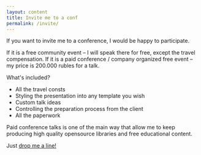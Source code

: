 ```yaml
---
layout: content
title: Invite me to a conf
permalink: /invite/
---
```


If you want to invite me to a conference, I would be happy to participate.

If it is a free community event – I will speak there for free, except the travel compensation.
If it is a paid conference / company organized free event – my price is 200.000 rubles for a talk.

What's included?
- All the travel consts
- Styling the presentation into any template you wish
- Custom talk ideas
- Controlling the preparation process from the client
- All the paperwork

Paid conference talks is one of the main way that allow me to keep producing high quality opensource libraries and free educational content.

Just [drop me a line!](mailto:mail@sobolevn.me)
